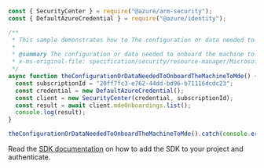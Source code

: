 ```javascript
const { SecurityCenter } = require("@azure/arm-security");
const { DefaultAzureCredential } = require("@azure/identity");

/**
 * This sample demonstrates how to The configuration or data needed to onboard the machine to MDE
 *
 * @summary The configuration or data needed to onboard the machine to MDE
 * x-ms-original-file: specification/security/resource-manager/Microsoft.Security/preview/2021-10-01-preview/examples/MdeOnboardings/ListMdeOnboardings_example.json
 */
async function theConfigurationOrDataNeededToOnboardTheMachineToMde() {
  const subscriptionId = "20ff7fc3-e762-44dd-bd96-b71116dcdc23";
  const credential = new DefaultAzureCredential();
  const client = new SecurityCenter(credential, subscriptionId);
  const result = await client.mdeOnboardings.list();
  console.log(result);
}

theConfigurationOrDataNeededToOnboardTheMachineToMde().catch(console.error);
```

Read the [SDK documentation](https://github.com/Azure/azure-sdk-for-js/blob/%40azure%2Farm-security_5.0.0/sdk/security/arm-security/README.md) on how to add the SDK to your project and authenticate.
